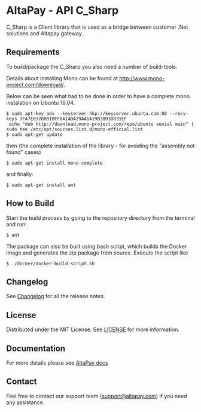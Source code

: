 # AltaPay - API C_Sharp

C_Sharp is a Client library that is used as a bridge between customer .Net solutions and Altapay gateway.

## Requirements

To build/package the C_Sharp you also need a number of build-tools.

Details about installing Mono can be found at http://www.mono-project.com/download/.

Below can be seen what had to be done in order to have a complete mono instalation on Ubuntu 16.04.

    $ sudo apt-key adv --keyserver hkp://keyserver.ubuntu.com:80 --recv-keys 3FA7E0328081BFF6A14DA29AA6A19B38D3D831EF
     echo "deb http://download.mono-project.com/repo/ubuntu xenial main" | sudo tee /etc/apt/sources.list.d/mono-official.list
    $ sudo apt-get update
  
  then (the complete installation of the library - for avoiding the "assembly not found" cases)
     
    $ sudo apt-get install mono-complete
    
 and finally:   
    
    $ sudo apt-get install ant

## How to Build

Start the build process by going to the repository directory from the terminal and run:

    $ ant

The package can also be built using bash script, which builds the Docker image and generates the zip package from source. Execute the script like

    $ ./docker/docker-build-script.sh

## Changelog

See [Changelog](CHANGELOG.md) for all the release notes.

## License

Distributed under the MIT License. See [LICENSE](LICENSE) for more information.

## Documentation

For more details please see [AltaPay docs](https://documentation.altapay.com/)

## Contact
Feel free to contact our support team (support@altapay.com) if you need any assistance.
